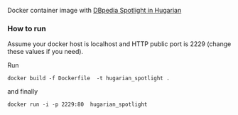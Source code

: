 Docker container image with [DBpedia Spotlight in Hugarian](http://github.com/dbpedia-spotlight/) 

### How to run

Assume your docker host is localhost and HTTP public port is 2229 (change these values if you need).

Run
    
    docker build -f Dockerfile  -t hugarian_spotlight .

and finally

    docker run -i -p 2229:80  hugarian_spotlight


